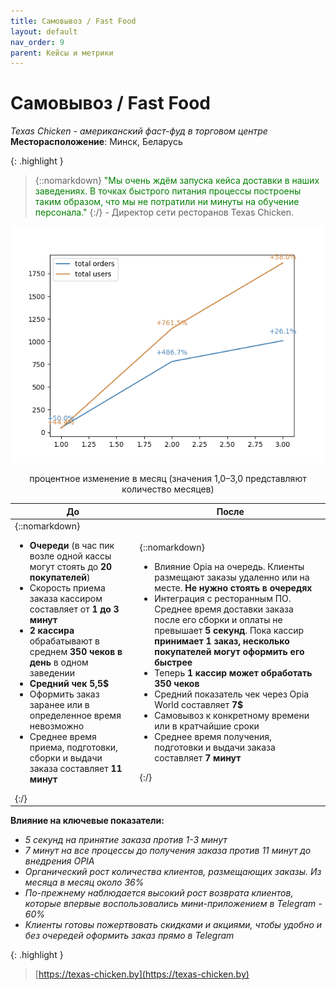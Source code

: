 ```yaml
---
title: Самовывоз / Fast Food
layout: default
nav_order: 9
parent: Кейсы и метрики
---
```


# Самовывоз / Fast Food

_Texas Chicken - американский фаст-фуд в торговом центре_
**Месторасположение**: Минск, Беларусь

{: .highlight }
> {::nomarkdown} <font color="green">"Мы очень ждём запуска кейса доставки в наших заведениях. В точках быстрого питания процессы построены таким образом, что мы не потратили ни минуты на обучение персонала."</font> {:/} - Директор сети ресторанов Texas Chicken.

![кейсы и метрики самовывоза](/assets/images/TexasChicken.png "кейсы и метрики самовывоза")
<p style="text-align:center">процентное изменение в месяц (значения 1,0–3,0 представляют количество месяцев)</p>

| До | После |
| ----------- | ----------- |
| {::nomarkdown} <ul><li><b>Очереди</b> (в час пик возле одной кассы могут стоять до <b>20 покупателей</b>)</li><li>Скорость приема заказа кассиром составляет от <b>1 до 3 минут</b></li><li><b>2 кассира</b> обрабатывают в среднем <b>350 чеков в день</b> в одном заведении</li><li><b>Средний чек 5,5$</b></li><li>Оформить заказ заранее или в определенное время невозможно</li><li>Среднее время приема, подготовки, сборки и выдачи заказа составляет <b>11 минут</b></li></ul> {:/} | {::nomarkdown} <ul><li>Влияние Opia на очередь. Клиенты размещают заказы удаленно или на месте. <b>Не нужно стоять в очередях</b></li><li>Интеграция с ресторанным ПО. Среднее время доставки заказа после его сборки и оплаты не превышает <b>5 секунд</b>. Пока кассир <b>принимает 1 заказ, несколько покупателей могут оформить его быстрее</b></li><li>Теперь <b>1 кассир может обработать 350 чеков</b></li><li>Средний показатель чек через Opia World составляет <b>7$</b></li><li>Самовывоз к конкретному времени или в кратчайшие сроки</li><li>Среднее время получения, подготовки и выдачи заказа составляет <b>7 минут</b></li></ul> {:/} |

**Влияние на ключевые показатели:**
- _5 секунд на принятие заказа против 1-3 минут_
- _7 минут на все процессы до получения заказа против 11 минут до внедрения OPIA_
- _Органический рост количества клиентов, размещающих заказы. Из месяца в месяц около 36%_
- _По-прежнему наблюдается высокий рост возврата клиентов, которые впервые воспользовались мини-приложением в Telegram - 60%_
- _Клиенты готовы пожертвовать скидками и акциями, чтобы удобно и без очередей оформить заказ прямо в Telegram_

{: .highlight }
> [https://texas-chicken.by](https://texas-chicken.by)